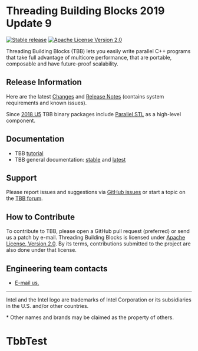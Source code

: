 # Threading Building Blocks 2019 Update 9
[![Stable release](https://img.shields.io/badge/version-2019_U9-green.svg)](https://github.com/intel/tbb/releases/tag/2019_U9)
[![Apache License Version 2.0](https://img.shields.io/badge/license-Apache_2.0-green.svg)](LICENSE)

Threading Building Blocks (TBB) lets you easily write parallel C++ programs that take
full advantage of multicore performance, that are portable, composable and have future-proof scalability.

## Release Information
Here are the latest [Changes](CHANGES) and [Release Notes](doc/Release_Notes.txt) (contains system requirements and known issues).

Since [2018 U5](https://github.com/intel/tbb/releases/tag/2018_U5) TBB binary packages include [Parallel STL](https://github.com/intel/parallelstl) as a high-level component.

## Documentation
* TBB [tutorial](https://software.intel.com/en-us/tbb-tutorial)
* TBB general documentation: [stable](https://software.intel.com/en-us/tbb-documentation)
and [latest](https://www.threadingbuildingblocks.org/docs/help/index.htm)

## Support
Please report issues and suggestions via
[GitHub issues](https://github.com/intel/tbb/issues) or start a topic on the
[TBB forum](http://software.intel.com/en-us/forums/intel-threading-building-blocks/).

## How to Contribute
To contribute to TBB, please open a GitHub pull request (preferred) or send us a patch by e-mail.
Threading Building Blocks is licensed under [Apache License, Version 2.0](LICENSE).
By its terms, contributions submitted to the project are also done under that license.

## Engineering team contacts
* [E-mail us.](mailto:inteltbbdevelopers@intel.com)

------------------------------------------------------------------------
Intel and the Intel logo are trademarks of Intel Corporation or its subsidiaries in the U.S. and/or other countries.

\* Other names and brands may be claimed as the property of others.
# TbbTest
